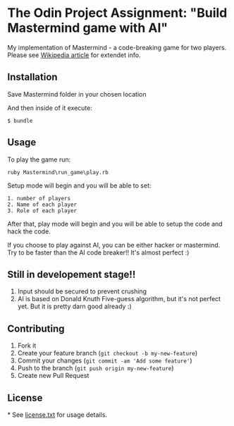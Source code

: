 # The Odin Project Assignment: "Build Mastermind game with AI"

My implementation of Mastermind - a code-breaking game for two players. Please see <a href="http://en.wikipedia.org/wiki/Mastermind_(board_game)">Wikipedia article</a> for extendet info.

## Installation

Save Mastermind folder in your chosen location

And then inside of it execute:

    $ bundle

## Usage

To play the game run:

    ruby Mastermind\run_game\play.rb

Setup mode will begin and you will be able to set:

    1. number of players
    2. Name of each player
    3. Role of each player

After that, play mode will begin and you will be able to setup the code and hack the code.

If you choose to play against AI, you can be either hacker or mastermind. Try to be faster than the AI code breaker!! It's almost perfect :)

## Still in developement stage!!

1. Input should be secured to prevent crushing
2. AI is based on Donald Knuth Five-guess algorithm, but it's not perfect yet. But it is pretty darn good already :)

## Contributing

1. Fork it
2. Create your feature branch (`git checkout -b my-new-feature`)
3. Commit your changes (`git commit -am 'Add some feature'`)
4. Push to the branch (`git push origin my-new-feature`)
5. Create new Pull Request

## License

\* See [license.txt](https://github.com/Kusnierewicz/Mastermind-game/blob/master/LICENSE.txt) for usage details.
